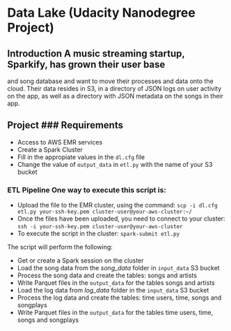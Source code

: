 # Data Lake (Udacity Nanodegree Project)

## Introduction A music streaming startup, Sparkify, has grown their user base
and song database and want to move their processes and data onto the cloud.
Their data resides in S3, in a directory of JSON logs on user activity on the
app, as well as a directory with JSON metadata on the songs in their app.

## Project ### Requirements
- Access to AWS EMR services
- Create a Spark Cluster
- Fill in the appropiate values in the `dl.cfg` file
- Change the value of `output_data` in `etl.py` with the name of your S3 bucket 

### ETL Pipeline One way to execute this script is:
- Upload the file to the EMR cluster, using the command: ``` scp -i dl.cfg
  etl.py your-ssh-key.pem cluster-user@your-aws-cluster:~/ ```
- Once the files have been uploaded, you need to connect to your cluster: ```
  ssh -i your-ssh-key.pem cluster-user@your-aws-cluster ```
- To execute the script in the cluster: ``` spark-submit etl.py ```

The script will perform the following:
- Get or create a Spark session on the cluster
- Load the song data from the _song_data_ folder in `input_data` S3 bucket
- Process the song data and create the tables: songs and artists
- Write Parquet files in the `output_data` for the tables songs and artists
- Load the log data from _log_data_ folder in the `input_data` S3 bucket
- Process the log data and create the tables: time users, time, songs and
  songplays 
- Write Parquet files in the `output_data` for the tables time users, time,
  songs and songplays 
